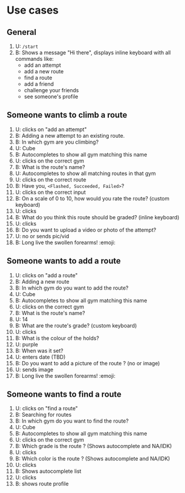 # Use cases

## General

1. U: `/start`
2. B: Shows a message "Hi there", displays inline keyboard with all commands like:
    * add an attempt
    * add a new route
    * find a route
    * add a friend
    * challenge your friends
    * see someone's profile

## Someone wants to climb a route

1. U: clicks on "add an attempt"
2. B: Adding a new attempt to an existing route.
3. B: In which gym are you climbing?
4. U: Cube
5. B: Autocompletes to show all gym matching this name
6. U: clicks on the correct gym
7. B: What is the route's name?
8. U: Autocompletes to show all matching routes in that gym
9. U: clicks on the correct route
10. B: Have you, `<Flashed, Succeeded, Failed>`?
11. U: clicks on the correct input
14. B: On a scale of 0 to 10, how would you rate the route? (custom keyboard)
15. U: clicks
16. B: What do you think this route should be graded? (inline keyboard)
17. U: clicks
18. B: Do you want to upload a video or photo of the attempt?
19. U: no or sends pic/vid
20. B: Long live the swollen forearms! :emoji:

## Someone wants to add a route

1. U: clicks on "add a route"
2. B: Adding a new route
3. B: In which gym do you want to add the route?
4. U: Cube
5. B: Autocompletes to show all gym matching this name
6. U: clicks on the correct gym
7. B: What is the route's name?
8. U: 14
9. B: What are the route's grade? (custom keyboard)
10. U: clicks
11. B: What is the colour of the holds?
12. U: purple
13. B: When was it set?
14. U: enters date (TBD)
15. B: Do you want to add a picture of the route ? (no or image)
16. U: sends image
17. B: Long live the swollen forearms! :emoji:

## Someone wants to find a route

1. U: clicks on "find a route"
2. B: Searching for routes
3. B: In which gym do you want to find the route?
4. U: Cube
5. B: Autocompletes to show all gym matching this name
6. U: clicks on the correct gym
8. B: Which grade is the route ? (Shows autocomplete and NA/IDK)
9. U: clicks
10. B: Which color is the route ? (Shows autocomplete and NA/IDK)
11. U: clicks
12. B: Shows autocomplete list
13. U: clicks
14. B: shows route profile

